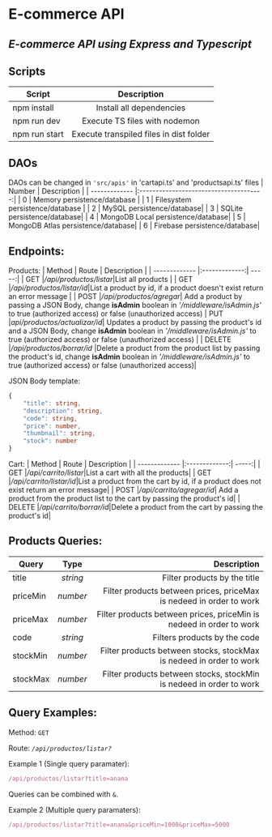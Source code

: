 # E-commerce API 
## _E-commerce API using Express and Typescript_

## Scripts
| Script        | Description                            |
| ------------- |:--------------------------------------:|
| npm install   | Install all dependencies               |
| npm run dev   | Execute TS files with nodemon          | 
| npm run start | Execute transpiled files in dist folder|
## DAOs
DAOs can be changed in `'src/apis'` in 'cartapi.ts' and 'productsapi.ts' files
| Number        | Description                            |
| ------------- |:--------------------------------------:|
| 0 | Memory persistence/database           |
| 1 | Filesystem persistence/database          | 
| 2 | MySQL persistence/database|
| 3 | SQLite persistence/database|
| 4 | MongoDB Local persistence/database|
| 5 | MongoDB Atlas persistence/database|
| 6 | Firebase persistence/database|

## Endpoints:
Products:
| Method       | Route          | Description  |
| ------------- |:-------------:| -----:|
| GET     |_/api/productos/listar_|List all products |
| GET     |_/api/productos/listar/id_|List a product by id, if a product doesn't exist return an error message |
| POST    |_/api/productos/agregar_| Add a product by passing a JSON Body, change **isAdmin** boolean in *'/middleware/isAdmin.js'* to true (authorized access) or false (unauthorized access)
| PUT     |_api/productos/actualizar/id_| Updates a product by passing the product's id and a JSON Body, change **isAdmin** boolean in *'/middleware/isAdmin.js'* to true (authorized access) or false (unauthorized access) |
| DELETE |_/api/productos/borrar/id_ |Delete a product from the product list by passing the product's id, change  **isAdmin** boolean in *'/middleware/isAdmin.js'* to true (authorized access) or false (unauthorized access)|

JSON Body template: 
```Typescript
{
    "title": string,
    "description": string,
    "code": string,
    "price": number,
    "thumbnail": string,
    "stock": number
}
```


Cart:
| Method       | Route          | Description  |
| ------------- |:-------------:| -----:|
| GET     |_/api/carrito/listar_|List a cart with all the products|
| GET     |_/api/carrito/listar/id_|List a product from the cart by id, if a product does not exist return an error message|
| POST    |_/api/carrito/agregar/id_| Add a product from the product list to the cart by passing the product's id|
| DELETE |_/api/carrito/borrar/id_|Delete a product from the cart by passing the product's id|

## Products Queries:


| Query      | Type          | Description  |
| ------------- |:-------------:| -----:|
| title     |_string_|Filter products by the title|
| priceMin     |_number_| Filter products between prices, priceMax is nedeed in order to work|
| priceMax   |_number_| Filter products between prices, priceMin is nedeed in order to work|
| code |_string_|Filters products by the code|
| stockMin |_number_|Filter products between stocks, stockMax is nedeed in order to work|
| stockMax |_number_|Filter products between stocks, stockMin is nedeed in order to work|

## Query Examples:
Method: `GET`

Route: _`/api/productos/listar?`_

Example 1 (Single query paramater):
```Typescript
/api/productos/listar?title=anana
````

Queries can be combined with `&`.

Example 2 (Multiple query paramaters): 
```Typescript
/api/productos/listar?title=anana&priceMin=1000&priceMax=5000
```